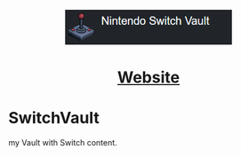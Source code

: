 <div align="center">
	<p align=center>
	<img src="./readme.png">
	</p>
	<h1><a href="#">Website</a></h1>
</div>

# SwitchVault
my Vault with Switch content.
